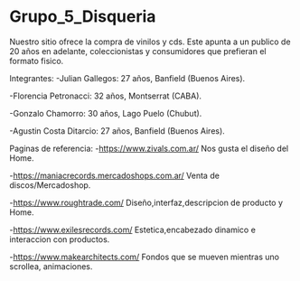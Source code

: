# Grupo_5_Disqueria

Nuestro sitio ofrece la compra de vinilos y cds. Este apunta a un publico de 20 años en adelante, coleccionistas y consumidores que prefieran el formato fisico.

Integrantes: 
-Julian Gallegos: 27 años, Banfield (Buenos Aires).

-Florencia Petronacci: 32 años, Montserrat (CABA).  

-Gonzalo Chamorro: 30 años, Lago Puelo (Chubut).

-Agustin Costa Ditarcio: 27 años, Banfield (Buenos Aires).


Paginas de referencia:
-https://www.zivals.com.ar/ Nos gusta el diseño del Home.

-https://maniacrecords.mercadoshops.com.ar/ Venta de discos/Mercadoshop.

-https://www.roughtrade.com/ Diseño,interfaz,descripcion de producto y Home.

-https://www.exilesrecords.com/ Estetica,encabezado dinamico e interaccion con productos. 

-https://www.makearchitects.com/ Fondos que se mueven mientras uno scrollea, animaciones.
